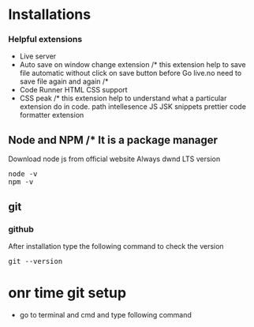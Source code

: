 # Installations
### Helpful extensions
- Live server
- Auto save on window change extension   /* this extension help to save file automatic without click on save button before  Go live.no need to save file again and again  /*
- Code Runner
HTML CSS support
- CSS peak    /* this extension help to understand what a particular extension do in code.
path intellesence
JS JSK snippets
prettier code formatter extension


## Node and NPM  /* It is a package manager
Download node js from official website
Always dwnd LTS version
<pre>
node -v
npm -v
</pre>

## git
### github
After installation type the following command to check the version
<pre>
git --version
</pre>

# onr time git setup
- go to terminal and cmd and type following command
<pre>
</pre>